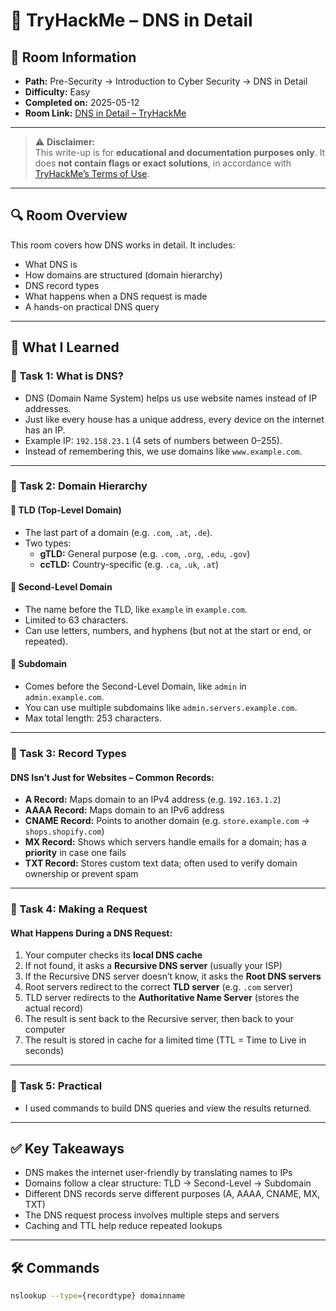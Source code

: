 # 🧩 TryHackMe – DNS in Detail

## 📘 Room Information
- **Path:** Pre-Security → Introduction to Cyber Security → DNS in Detail  
- **Difficulty:** Easy  
- **Completed on:** 2025-05-12  
- **Room Link:** [DNS in Detail – TryHackMe](https://tryhackme.com/room/dnsindetail)

---

> ⚠️ **Disclaimer:**  
> This write-up is for **educational and documentation purposes only**. It does **not contain flags or exact solutions**, in accordance with [TryHackMe’s Terms of Use](https://tryhackme.com/terms).

---

## 🔍 Room Overview

This room covers how DNS works in detail. It includes:

- What DNS is  
- How domains are structured (domain hierarchy)  
- DNS record types  
- What happens when a DNS request is made  
- A hands-on practical DNS query  

---

## 🧪 What I Learned

### 🧩 Task 1: What is DNS?

- DNS (Domain Name System) helps us use website names instead of IP addresses.  
- Just like every house has a unique address, every device on the internet has an IP.  
- Example IP: `192.158.23.1` (4 sets of numbers between 0–255).  
- Instead of remembering this, we use domains like `www.example.com`.

---

### 🧠 Task 2: Domain Hierarchy

#### 🔹 TLD (Top-Level Domain)
- The last part of a domain (e.g. `.com`, `.at`, `.de`).  
- Two types:
  - **gTLD:** General purpose (e.g. `.com`, `.org`, `.edu`, `.gov`)  
  - **ccTLD:** Country-specific (e.g. `.ca`, `.uk`, `.at`)  

#### 🔹 Second-Level Domain
- The name before the TLD, like `example` in `example.com`.  
- Limited to 63 characters.  
- Can use letters, numbers, and hyphens (but not at the start or end, or repeated).

#### 🔹 Subdomain
- Comes before the Second-Level Domain, like `admin` in `admin.example.com`.  
- You can use multiple subdomains like `admin.servers.example.com`.  
- Max total length: 253 characters.

---

### 🧠 Task 3: Record Types

#### DNS Isn’t Just for Websites – Common Records:

- **A Record:** Maps domain to an IPv4 address (e.g. `192.163.1.2`)  
- **AAAA Record:** Maps domain to an IPv6 address  
- **CNAME Record:** Points to another domain (e.g. `store.example.com` → `shops.shopify.com`)  
- **MX Record:** Shows which servers handle emails for a domain; has a **priority** in case one fails  
- **TXT Record:** Stores custom text data; often used to verify domain ownership or prevent spam

---

### 🧠 Task 4: Making a Request

#### What Happens During a DNS Request:

1. Your computer checks its **local DNS cache**  
2. If not found, it asks a **Recursive DNS server** (usually your ISP)  
3. If the Recursive DNS server doesn’t know, it asks the **Root DNS servers**  
4. Root servers redirect to the correct **TLD server** (e.g. `.com` server)  
5. TLD server redirects to the **Authoritative Name Server** (stores the actual record)  
6. The result is sent back to the Recursive server, then back to your computer  
7. The result is stored in cache for a limited time (TTL = Time to Live in seconds)

---

### 🧠 Task 5: Practical

- I used commands to build DNS queries and view the results returned.

---

## ✅ Key Takeaways

- DNS makes the internet user-friendly by translating names to IPs  
- Domains follow a clear structure: TLD → Second-Level → Subdomain  
- Different DNS records serve different purposes (A, AAAA, CNAME, MX, TXT)  
- The DNS request process involves multiple steps and servers  
- Caching and TTL help reduce repeated lookups  

---

## 🛠️ Commands

```bash
nslookup --type={recordtype} domainname
